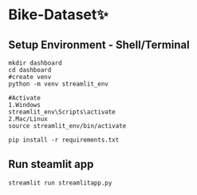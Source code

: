 # Bike-Dataset✨

## Setup Environment - Shell/Terminal
```
mkdir dashboard
cd dashboard
#create venv
python -m venv streamlit_env

#Activate
1.Windows
streamlit_env\Scripts\activate
2.Mac/Linux
source streamlit_env/bin/activate

pip install -r requirements.txt

```
## Run steamlit app
```
streamlit run streamlitapp.py
```